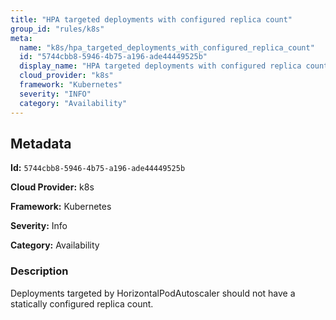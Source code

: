 ```yaml
---
title: "HPA targeted deployments with configured replica count"
group_id: "rules/k8s"
meta:
  name: "k8s/hpa_targeted_deployments_with_configured_replica_count"
  id: "5744cbb8-5946-4b75-a196-ade44449525b"
  display_name: "HPA targeted deployments with configured replica count"
  cloud_provider: "k8s"
  framework: "Kubernetes"
  severity: "INFO"
  category: "Availability"
---
```

## Metadata

**Id:** `5744cbb8-5946-4b75-a196-ade44449525b`

**Cloud Provider:** k8s

**Framework:** Kubernetes

**Severity:** Info

**Category:** Availability

### Description

 Deployments targeted by HorizontalPodAutoscaler should not have a statically configured replica count.
